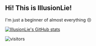 ## Hi! This is IllusionLie!

I'm just a beginner of almost everything 😣

[![IllusionLie's GitHub stats](https://github-readme-stats.vercel.app/api?username=illusionlie&show_icons=true&theme=dracula&rank_icon=percentile&include_all_commits=true)](https://github.com/anuraghazra/github-readme-stats)

![visitors](https://visitor-badge.laobi.icu/badge?page_id=illusionlie.illusionlie)

